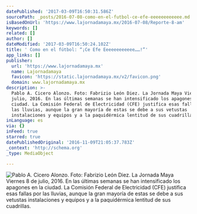 ```yaml
---
datePublished: '2017-03-09T16:50:31.586Z'
sourcePath: _posts/2016-07-08-como-en-el-futbol-ce-efe-eeeeeeeeeeee.md
isBasedOnUrl: 'https://www.lajornadamaya.mx/2016-07-08/Reporte-8-am'
keywords: []
related: []
author: []
dateModified: '2017-03-09T16:50:24.102Z'
title: ' Como en el fútbol: “¡Ce Efe Eeeeeeeeeeee……!”'
app_links: []
publisher:
  url: 'https://www.lajornadamaya.mx'
  name: Lajornadamaya
  favicon: 'https://static.lajornadamaya.mx/v2/favicon.png'
  domain: www.lajornadamaya.mx
description: >-
  Pablo A. Cicero Alonzo. Foto: Fabrizio León Diez. La Jornada Maya Viernes 8 de
  julio, 2016. En las últimas semanas se han intensificado los apagones en la
  ciudad. La Comisión Federal de Electricidad (CFE) justifica esas fallas por
  las lluvias, aunque la gran mayoría de estas se debe a sus vetustas
  instalaciones y equipos y a la paquidérmica lentitud de sus cuadrillas.
inLanguage: es
via: {}
inFeed: true
starred: true
datePublishedOriginal: '2016-11-09T21:05:37.783Z'
_context: 'http://schema.org'
_type: MediaObject

---
```

![Pablo A. Cicero Alonzo. Foto: Fabrizio León Diez. La Jornada Maya Viernes 8 de julio, 2016. En las últimas semanas se han intensificado los apagones en la ciudad. La Comisión Federal de Electricidad (CFE) justifica esas fallas por las lluvias, aunque la gran mayoría de estas se debe a sus vetustas instalaciones y equipos y a la paquidérmica lentitud de sus cuadrillas.](https://the-grid-user-content.s3-us-west-2.amazonaws.com/fdd7fd12-c3bb-4500-98ef-e5bdaf50ce07.png)